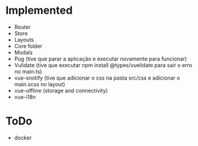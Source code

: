 # Implemented
- Router
- Store
- Layouts
- Core folder
- Modals
- Pug (tive que parar a aplicação e executar novamente para funcionar)
- Vulidate (tive que executar npm install @types/vuelidate para sair o erro no main.ts)
- vue-snotify (tive que adicionar o css na pasta src/css e adicionar o main.scss no layout)
- vue-offline (storage and connectivity)
- vue-i18n

# ToDo
- docker